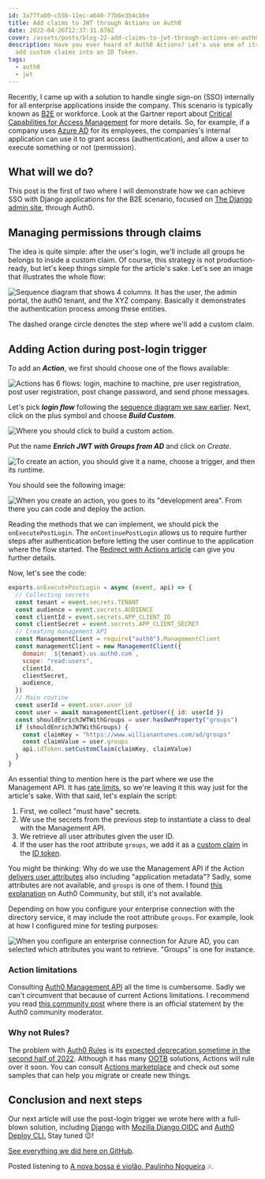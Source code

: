 ```yaml
---
id: 3a77fa80-c55b-11ec-a640-77b6e3b4cbbe
title: Add claims to JWT through Actions on Auth0
date: 2022-04-26T12:37:31.870Z
cover: /assets/posts/blog-22-add-claims-to-jwt-through-actions-on-auth0.png
description: Have you ever heard of Auth0 Actions? Let's use one of its flows to
  add custom claims into an ID Token.
tags:
  - auth0
  - jwt
---
```

Recently, I came up with a solution to handle single sign-on (SSO) internally for all enterprise applications inside the company. This scenario is typically known as [B2E](https://auth0.com/docs/get-started/architecture-scenarios/b2e) or workforce. Look at the Gartner report about [Critical Capabilities for Access Management](https://www.gartner.com/en/documents/4008096) for more details. So, for example, if a company uses [Azure AD](https://azure.microsoft.com/en-us/services/active-directory/) for its employees, the companies's internal application can use it to grant access (authentication), and allow a user to execute something or not (permission).

## What will we do?

This post is the first of two where I will demonstrate how we can achieve SSO with Django applications for the B2E scenario, focused on [The Django admin site](https://docs.djangoproject.com/en/4.0/ref/contrib/admin/), through Auth0.

## Managing permissions through claims

The idea is quite simple: after the user's login, we'll include all groups he belongs to inside a custom claim. Of course, this strategy is not production-ready, but let's keep things simple for the article's sake. Let's see an image that illustrates the whole flow:

![Sequence diagram that shows 4 columns. It has the user, the admin portal, the auth0 tenant, and the XYZ company. Basically it demonstrates the authentication process among these entities.](/assets/posts/blog-22-order-1-image-1-sequential-diagram.png "Sequence diagram.")

The dashed orange circle denotes the step where we'll add a custom claim.

## Adding Action during post-login trigger

To add an ***Action***, we first should choose one of the flows available:

![Actions has 6 flows: login, machine to machine, pre user registration, post user registration, post change password, and send phone messages.](/assets/posts/blog-22-order-2-image-2-flows.png "Flows available in Actions.")

Let's pick ***login flow*** following the [sequence diagram we saw earlier](#managing-permissions-through-claims). Next, click on the plus symbol and choose ***Build Custom***.

![Where you should click to build a custom action.](/assets/posts/blog-22-order-3-image-3-build-custom.png "Build custom action.")

Put the name ***Enrich JWT with Groups from AD*** and click on *Create*.

![To create an action, you should give it a name, choose a trigger, and then its runtime.](/assets/posts/blog-22-order-4-image-4-trigger-create.png "Action details.")

You should see the following image:

![When you create an action, you goes to its "development area". From there you can code and deploy the action.](/assets/posts/blog-22-order-5-image-5-trigger-code.png "Action editor interface.")

Reading the methods that we can implement, we should pick the `onExecutePostLogin`. The `onContinuePostLogin` allows us to require further steps after authentication before letting the user continue to the application where the flow started. The [Redirect with Actions article](https://auth0.com/docs/customize/actions/flows-and-triggers/login-flow/redirect-with-actions) can give you further details.

Now, let's see the code:

```javascript
exports.onExecutePostLogin = async (event, api) => {
  // Collecting secrets
  const tenant = event.secrets.TENANT
  const audience = event.secrets.AUDIENCE
  const clientId = event.secrets.APP_CLIENT_ID
  const clientSecret = event.secrets.APP_CLIENT_SECRET
  // Creating management API
  const ManagementClient = require("auth0").ManagementClient
  const managementClient = new ManagementClient({
    domain: `${tenant}.us.auth0.com`,
    scope: "read:users",
    clientId,
    clientSecret,
    audience,
  })
  // Main routine
  const userId = event.user.user_id
  const user = await managementClient.getUser({ id: userId })
  const shouldEnrichJWTWithGroups = user.hasOwnProperty("groups")
  if (shouldEnrichJWTWithGroups) {
    const claimKey = "https://www.willianantunes.com/ad/groups"
    const claimValue = user.groups
    api.idToken.setCustomClaim(claimKey, claimValue)
  }
}
```

An essential thing to mention here is the part where we use the Management API. It has [rate limits](https://auth0.com/docs/troubleshoot/customer-support/operational-policies/rate-limit-policy/management-api-endpoint-rate-limits), so we're leaving it this way just for the article's sake. With that said, let's explain the script:

1. First, we collect "must have" secrets.
2. We use the secrets from the previous step to instantiate a class to deal with the Management API.
3. We retrieve all user attributes given the user ID.
4. If the user has the root attribute `groups`, we add it as a [custom claim](https://auth0.com/docs/secure/tokens/json-web-tokens/create-namespaced-custom-claims) in the [ID token](https://auth0.com/docs/secure/tokens/id-tokens).

You might be thinking: Why do we use the Management API if the Action [delivers user attributes](https://auth0.com/docs/customize/actions/flows-and-triggers/login-flow/event-object) also including "application metadata"? Sadly, some attributes are not available, and `groups` is one of them. I found [this explanation](https://community.auth0.com/t/user-object-in-actions-is-missing-groups/64189/3?u=willianantunes) on Auth0 Community, but still, it's not available.

Depending on how you configure your enterprise connection with the directory service, it may include the root attribute `groups`. For example, look at how I configured mine for testing purposes:

![When you configure an enterprise connection for Azure AD, you can selected which attributes you want to retrieve. "Groups" is one for instance.](/assets/posts/blog-22-order-6-image-6-enterprise-connection-azure-ad.png "Azure AD enterprise connection details.")

### Action limitations

Consulting [Auth0 Management API](https://auth0.com/docs/api/management/v2) all the time is cumbersome. Sadly we can't circumvent that because of current Actions limitations. I recommend you read [this community post](https://community.auth0.com/t/cannot-access-mapped-saml-properties-inside-custom-action/63615/3?u=willianantunes) where there is an official statement by the Auth0 community moderator.

### Why not Rules?

The problem with [Auth0 Rules](https://auth0.com/docs/customize/rules) is its [expected deprecation sometime in the second half of 2022](https://community.auth0.com/t/how-long-will-you-support-rules/76368/3?u=willianantunes). Although it has many [OOTB](https://en.wikipedia.org/wiki/Out_of_the_box_(feature)#:~:text=An%20out%2Dof%2Dthe%2D,product%20is%20placed%20in%20service.) solutions, Actions will rule over it soon. You can consult [Actions marketplace](https://marketplace.auth0.com/features/actions) and check out some samples that can help you migrate or create new things.

## Conclusion and next steps

Our next article will use the post-login trigger we wrote here with a full-blown solution, including [Django](https://www.djangoproject.com/) with [Mozilla Django OIDC](https://github.com/mozilla/mozilla-django-oidc) and [Auth0 Deploy CLI.](https://www.willianantunes.com/blog/2022/02/getting-to-know-auth0-deploy-cli-with-a-practical-scenario/) Stay tuned 😉!

[See everything we did here on GitHub](https://github.com/willianantunes/tutorials/tree/master/2022/04/add-claims-jwt-actions-auth0).

Posted listening to [A nova bossa é violão, Paulinho Nogueira](https://youtu.be/j159kTbE2Zg) 🎶.
